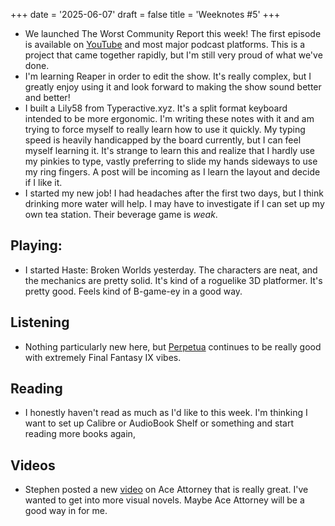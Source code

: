 +++
date = '2025-06-07'
draft = false
title = 'Weeknotes #5'
+++

* We launched The Worst Community Report this week! The first episode is available on [YouTube](https://www.youtube.com/watch?v=zV7Jwl6E6Rw) and most major podcast platforms. This is a project that came together rapidly, but I'm still very proud of what we've done. 
* I'm learning Reaper in order to edit the show. It's really complex, but I greatly enjoy using it and look forward to making the show sound better and better!
* I built a Lily58 from Typeractive.xyz. It's a split format keyboard intended to be more ergonomic. I'm writing these notes with it and am trying to force myself to really learn how to use it quickly. My typing speed is heavily handicapped by the board currently, but I can feel myself learning it. It's strange to learn this and realize that I hardly use my pinkies to type, vastly preferring to slide my hands sideways to use my ring fingers. A post will be incoming as I learn the layout and decide if I like it.
* I started my new job! I had headaches after the first two days, but I think drinking more water will help. I may have to investigate if I can set up my own tea station. Their beverage game is *weak*.

## Playing:

* I started Haste: Broken Worlds yesterday. The characters are neat, and the mechanics are pretty solid. It's kind of a roguelike 3D platformer. It's pretty good. Feels kind of B-game-ey in a good way.

## Listening

* Nothing particularly new here, but [Perpetua](https://friendsatthetable.net) continues to be really good with extremely Final Fantasy IX vibes.

## Reading

* I honestly haven't read as much as I'd like to this week. I'm thinking I want to set up Calibre or AudioBook Shelf or something and start reading more books again,

## Videos

* Stephen posted a new [video](https://youtu.be/DLsZB0TNSfY) on Ace Attorney that is really great. I've wanted to get into more visual novels. Maybe Ace Attorney will be a good way in for me.
